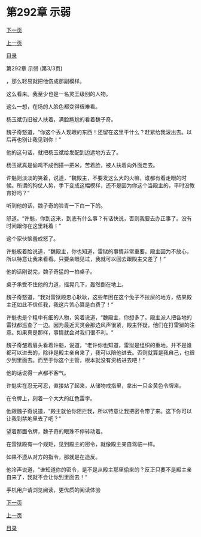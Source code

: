 <h1>第292章     示弱</h1>
            <div><p><a href="./0876_%E7%AC%AC293%E7%AB%A0_%E5%87%A4%E5%87%B0%E6%B6%85%E6%A7%83.md">下一页</a></p><p><a href="./0874_%E7%AC%AC292%E7%AB%A0_%E7%A4%BA%E5%BC%B1.md">上一页</a></p><p><a href="../">目录</a></p></div>
            <div><p>第292章     示弱 (第3/3页)</p><p>，那么轻易就把他伤成那副模样。</p><p>这么看来。我至少也是一名灵王级别的人物。</p><p>这么一想，在场的人脸色都变得很难看。</p><p>杨玉斌仍旧被人扶着，满脸尴尬的看着魏子奇。</p><p>魏子奇怒道，“你这个丢人现眼的东西！还留在这里干什么？赶紧给我滚出去。以后再也别让我见到你！“</p><p>他的这句话，就把杨玉斌给发配到边远地方去了。</p><p>杨玉斌真是偷鸡不成倒搭一把米，苦着脸，被人扶着向外面走去。</p><p>许魁则淡淡的笑着，说道，“魏殿主，不要发这么大的火嘛，谁都有看走眼的时候。所谓的狗仗人势，手下变成这幅模样，还不是因为你这个当殿主的，平时没教育好吗？“</p><p>听到他的话，魏子奇的脸青一下白一下的。</p><p>怒道。“许魁，你到这来，到底有什么事？有话快说，否则我要去办正事了。没有时间跟你在这里耗着！“</p><p>这个家伙恼羞成怒了。</p><p>许魁板着脸说道，“魏殿主，你也知道，雷狱的事情非常重要。殿主因为不放心，所以特意让我来看看。只要亲眼见过，我就可以回去跟殿主交差了！“</p><p>他的话刚说完，魏子奇猛的一拍桌子。</p><p>桌子承受不住他的力道，摇晃几下，轰然倒在地上。</p><p>魏子奇怒道，“我对雷狱殿忠心耿耿，这些年困在这个兔子不拉屎的地方，结果殿主还如此不信任我，我这片苦心算是白费了！“</p><p>许魁也是个粗中有细的人物，笑着说道，“魏殿主，你想多了。殿主派人把各地的雷狱都巡查了一边。因为最近天灵会那边风声很紧，殿主怀疑，他们在打雷狱的注意。如果真是那样，事情就会对我们很不利。“</p><p>魏子奇皱着眉头看着许魁，说道，“老许你也知道，雷狱是组织的重地。并不是谁都可以进去的，除非是殿主亲自来了，我可以陪他进去。否则就算是我自己，也很少到里面去。而至于你这个主管，根本就没有资格进去吧！“</p><p>他的话说得一点都不客气。</p><p>许魁实在忍无可忍，直接站了起来，从储物戒指里，拿出一只金黄色令牌来。</p><p>在令牌上，刻着一个大大的红色雷字。</p><p>他跟魏子奇说道，“殿主就怕你阻拦我，所以特意让我把密令带了来。这下你可以让我到禁地里去了吧？“</p><p>望着那面令牌，魏子奇的眼珠不停转动着。</p><p>在雷狱殿有一个规矩，见到殿主的密令，就像殿主亲自驾临一样。</p><p>如果不遵从对方的指令，那就是在造反。</p><p>他冷声说道，“谁知道你的密令，是不是从殿主那里偷来的？反正只要不是殿主亲自来了，我就不会让你到里面去！“</p><p>手机用户请浏览阅读，更优质的阅读体验</p></div>
            <div><p><a href="./0876_%E7%AC%AC293%E7%AB%A0_%E5%87%A4%E5%87%B0%E6%B6%85%E6%A7%83.md">下一页</a></p><p><a href="./0874_%E7%AC%AC292%E7%AB%A0_%E7%A4%BA%E5%BC%B1.md">上一页</a></p><p><a href="../">目录</a></p></div>